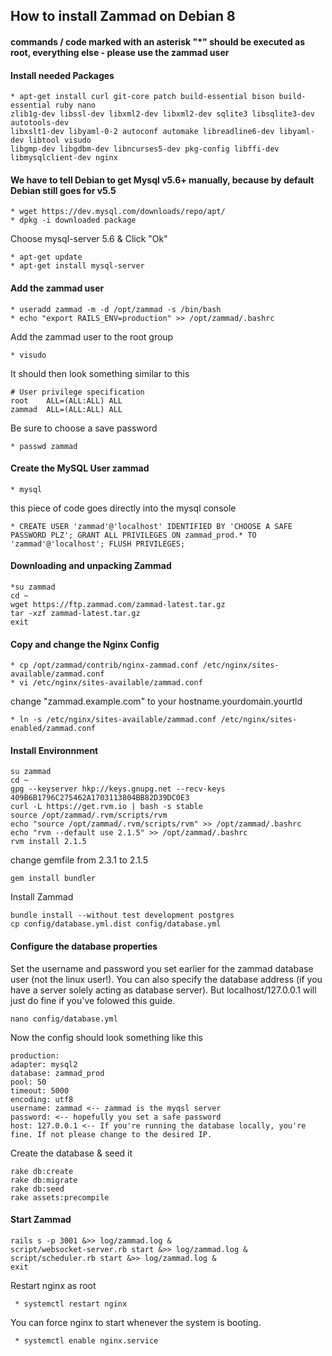 ## How to install Zammad on Debian 8

#### commands / code marked with an asterisk "*" should be executed as root, everything else - please use the zammad user

#### Install needed Packages
    * apt-get install curl git-core patch build-essential bison build-essential ruby nano
    zlib1g-dev libssl-dev libxml2-dev libxml2-dev sqlite3 libsqlite3-dev autotools-dev 
    libxslt1-dev libyaml-0-2 autoconf automake libreadline6-dev libyaml-dev libtool visudo 
    libgmp-dev libgdbm-dev libncurses5-dev pkg-config libffi-dev libmysqlclient-dev nginx
    

#### We have to tell Debian to get Mysql v5.6+ manually, because by default Debian still goes for v5.5
    
    * wget https://dev.mysql.com/downloads/repo/apt/
    * dpkg -i downloaded package 

Choose mysql-server 5.6 & Click "Ok"
   
    * apt-get update 
    * apt-get install mysql-server

#### Add the zammad user

    * useradd zammad -m -d /opt/zammad -s /bin/bash 
    * echo "export RAILS_ENV=production" >> /opt/zammad/.bashrc 
    
Add the zammad user to the root group
    
    * visudo
    
It should then look something similar to this
    
    # User privilege specification
    root    ALL=(ALL:ALL) ALL
    zammad  ALL=(ALL:ALL) ALL
 
Be sure to choose a save password

    * passwd zammad 


#### Create the MySQL User zammad
    
    * mysql 

this piece of code goes directly into the mysql console

    * CREATE USER 'zammad'@'localhost' IDENTIFIED BY 'CHOOSE A SAFE PASSWORD PLZ'; GRANT ALL PRIVILEGES ON zammad_prod.* TO 'zammad'@'localhost'; FLUSH PRIVILEGES; 

#### Downloading and unpacking Zammad

    *su zammad 
    cd ~ 
    wget https://ftp.zammad.com/zammad-latest.tar.gz 
    tar -xzf zammad-latest.tar.gz 
    exit 

#### Copy and change the Nginx Config

    * cp /opt/zammad/contrib/nginx-zammad.conf /etc/nginx/sites-available/zammad.conf 
    * vi /etc/nginx/sites-available/zammad.conf 

change "zammad.example.com" to your hostname.yourdomain.yourtld

    * ln -s /etc/nginx/sites-available/zammad.conf /etc/nginx/sites-enabled/zammad.conf 

#### Install Environnment

    su zammad 
    cd ~ 
    gpg --keyserver hkp://keys.gnupg.net --recv-keys 409B6B1796C275462A1703113804BB82D39DC0E3 
    curl -L https://get.rvm.io | bash -s stable 
    source /opt/zammad/.rvm/scripts/rvm 
    echo "source /opt/zammad/.rvm/scripts/rvm" >> /opt/zammad/.bashrc 
    echo "rvm --default use 2.1.5" >> /opt/zammad/.bashrc 
    rvm install 2.1.5 

change gemfile from 2.3.1 to 2.1.5

    gem install bundler 

Install Zammad

    bundle install --without test development postgres 
    cp config/database.yml.dist config/database.yml 

#### Configure the database properties 

Set the username and password you set earlier for the zammad database user (not the linux user!).
You can also specify the database address (if you have a server solely acting as database server).
But localhost/127.0.0.1 will just do fine if you've folowed this guide.

    nano config/database.yml 
    
Now the config should look something like this

    production:
    adapter: mysql2
    database: zammad_prod
    pool: 50
    timeout: 5000
    encoding: utf8
    username: zammad <-- zammad is the myqsl server 
    password: <-- hopefully you set a safe password
    host: 127.0.0.1 <-- If you're running the database locally, you're fine. If not please change to the desired IP.
   
Create the database & seed it 

    rake db:create 
    rake db:migrate 
    rake db:seed 
    rake assets:precompile 

#### Start Zammad

    rails s -p 3001 &>> log/zammad.log & 
    script/websocket-server.rb start &>> log/zammad.log & 
    script/scheduler.rb start &>> log/zammad.log & 
    exit

Restart nginx as root

     * systemctl restart nginx 

You can force nginx to start whenever the system is booting.

     * systemctl enable nginx.service

